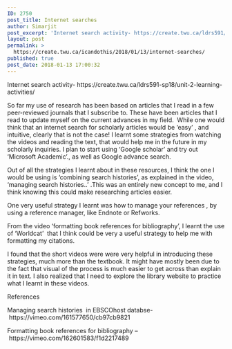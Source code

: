 ```yaml
---
ID: 2750
post_title: Internet searches
author: Simarjit
post_excerpt: 'Internet search activity- https://create.twu.ca/ldrs591/unit-2-learning-activities/ So far my use of research has been based on articles that I read in a few peer-reviewed journals that I subscribe to. These have been articles that I read to update myself on the current advances in my field.&nbsp; While one would think that an internet search for scholarly articles [&hellip;]'
layout: post
permalink: >
  https://create.twu.ca/icandothis/2018/01/13/internet-searches/
published: true
post_date: 2018-01-13 17:00:32
---
```

<p>Internet search activity- https://create.twu.ca/ldrs591-sp18/unit-2-learning-activities/</p>
<p>So far my use of research has been based on articles that I read in a few peer-reviewed journals that I subscribe to. These have been articles that I read to update myself on the current advances in my field.  While one would think that an internet search for scholarly articles would be &#8216;easy&#8217; , and intuitive, clearly that is not the case! I learnt some strategies from watching the videos and reading the text, that would help me in the future in my scholarly inquiries. I plan to start using &#8216;Google scholar&#8217; and try out &#8216;Microsoft Academic&#8217;., as well as Google advance search.</p>
<p>Out of all the strategies I learnt about in these resources, I think the one I would be using is &#8216;combining search histories&#8217;, as explained in the video, &#8216;managing search histories..&#8217; .This was an entirely new concept to me, and I think knowing this could make researching articles easier.</p>
<p>One very useful strategy I learnt was how to manage your references , by using a reference manager, like Endnote or Refworks.</p>
<p>From the video &#8216;formatting book references for bibliography&#8217;, I learnt the use of &#8216;Worldcat&#8217;  that I think could be very a useful strategy to help me with formatting my citations.</p>
<p>I found that the short videos were were very helpful in introducing these strategies, much more than the textbook. It might have mostly been due to the fact that visual of the process is much easier to get across than explain it in text. I also realized that I need to explore the library website to practice what I learnt in these videos.</p>
<p>References</p>
<p>Managing search histories  in EBSCOhost databse- https://vimeo.com/161577650/cb97cb9821</p>
<p>Formatting book references for bibliography &#8211; https://vimeo.com/162601583/f1d2217489</p>